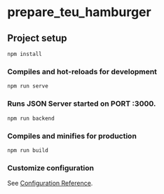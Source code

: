# prepare_teu_hamburger

## Project setup
```
npm install
```

### Compiles and hot-reloads for development
```
npm run serve
```

### Runs JSON Server started on PORT :3000.
```
npm run backend
```

### Compiles and minifies for production
```
npm run build
```

### Customize configuration
See [Configuration Reference](https://cli.vuejs.org/config/).
